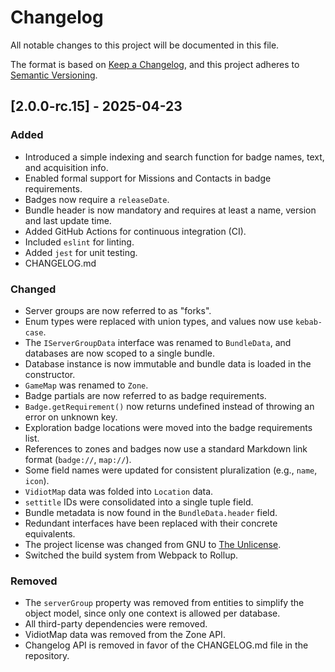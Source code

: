 # Changelog

All notable changes to this project will be documented in this file.

The format is based on [Keep a Changelog](https://keepachangelog.com/en/1.1.0/),
and this project adheres to [Semantic Versioning](https://semver.org/spec/v2.0.0.html).

## [2.0.0-rc.15] - 2025-04-23

### Added

- Introduced a simple indexing and search function for badge names, text, and acquisition info.
- Enabled formal support for Missions and Contacts in badge requirements.
- Badges now require a `releaseDate`.
- Bundle header is now mandatory and requires at least a name, version and last update time.
- Added GitHub Actions for continuous integration (CI).
- Included `eslint` for linting.
- Added `jest` for unit testing.
- CHANGELOG.md

### Changed

- Server groups are now referred to as "forks".
- Enum types were replaced with union types, and values now use `kebab-case`.
- The `IServerGroupData` interface was renamed to `BundleData`, and databases are now scoped to a single bundle.
- Database instance is now immutable and bundle data is loaded in the constructor.
- `GameMap` was renamed to `Zone`.
- Badge partials are now referred to as badge requirements.
- `Badge.getRequirement()` now returns undefined instead of throwing an error on unknown key.
- Exploration badge locations were moved into the badge requirements list.
- References to zones and badges now use a standard Markdown link format (`badge://`, `map://`).
- Some field names were updated for consistent pluralization (e.g., `name`, `icon`).
- `VidiotMap` data was folded into `Location` data.
- `settitle` IDs were consolidated into a single tuple field.
- Bundle metadata is now found in the `BundleData.header` field.
- Redundant interfaces have been replaced with their concrete equivalents.
- The project license was changed from GNU to [The Unlicense](https://unlicense.org/).
- Switched the build system from Webpack to Rollup.

### Removed

- The `serverGroup` property was removed from entities to simplify the object model, since only one context is allowed per database.
- All third-party dependencies were removed.
- VidiotMap data was removed from the Zone API.
- Changelog API is removed in favor of the CHANGELOG.md file in the repository.
